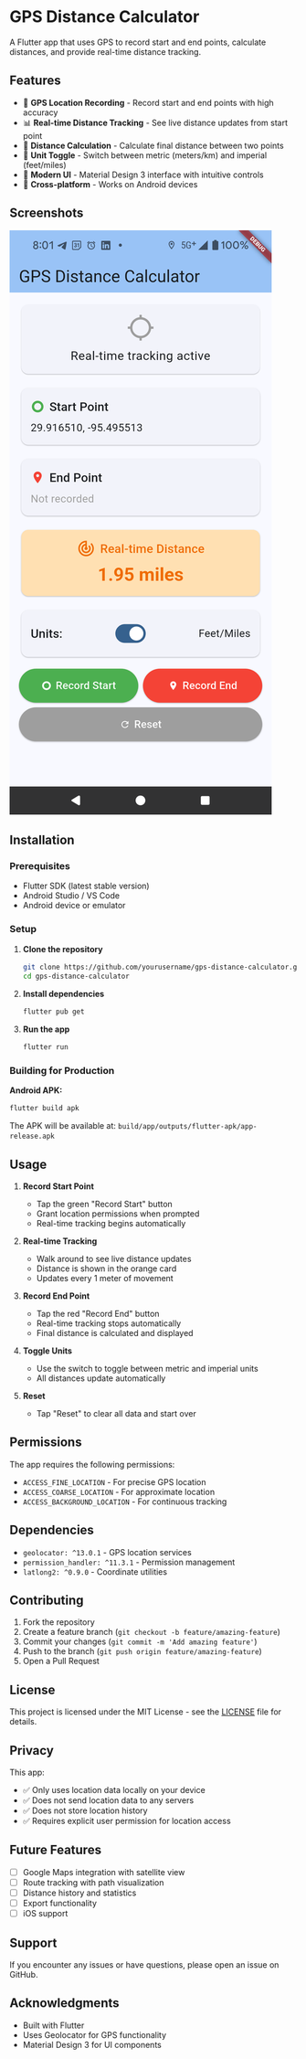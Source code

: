# GPS Distance Calculator

A Flutter app that uses GPS to record start and end points, calculate distances, and provide real-time distance tracking.

## Features

- 📍 **GPS Location Recording** - Record start and end points with high accuracy
- 📊 **Real-time Distance Tracking** - See live distance updates from start point
- 📏 **Distance Calculation** - Calculate final distance between two points
- 🔄 **Unit Toggle** - Switch between metric (meters/km) and imperial (feet/miles)
- 🎨 **Modern UI** - Material Design 3 interface with intuitive controls
- 📱 **Cross-platform** - Works on Android devices

## Screenshots

![GPS Distance Calculator App](Screenshot.png)


## Installation

### Prerequisites

- Flutter SDK (latest stable version)
- Android Studio / VS Code
- Android device or emulator

### Setup

1. **Clone the repository**
   ```bash
   git clone https://github.com/yourusername/gps-distance-calculator.git
   cd gps-distance-calculator
   ```

2. **Install dependencies**
   ```bash
   flutter pub get
   ```

3. **Run the app**
   ```bash
   flutter run
   ```

### Building for Production

**Android APK:**
```bash
flutter build apk
```

The APK will be available at: `build/app/outputs/flutter-apk/app-release.apk`

## Usage

1. **Record Start Point**
   - Tap the green "Record Start" button
   - Grant location permissions when prompted
   - Real-time tracking begins automatically

2. **Real-time Tracking**
   - Walk around to see live distance updates
   - Distance is shown in the orange card
   - Updates every 1 meter of movement

3. **Record End Point**
   - Tap the red "Record End" button
   - Real-time tracking stops automatically
   - Final distance is calculated and displayed

4. **Toggle Units**
   - Use the switch to toggle between metric and imperial units
   - All distances update automatically

5. **Reset**
   - Tap "Reset" to clear all data and start over

## Permissions

The app requires the following permissions:
- `ACCESS_FINE_LOCATION` - For precise GPS location
- `ACCESS_COARSE_LOCATION` - For approximate location
- `ACCESS_BACKGROUND_LOCATION` - For continuous tracking

## Dependencies

- `geolocator: ^13.0.1` - GPS location services
- `permission_handler: ^11.3.1` - Permission management
- `latlong2: ^0.9.0` - Coordinate utilities

## Contributing

1. Fork the repository
2. Create a feature branch (`git checkout -b feature/amazing-feature`)
3. Commit your changes (`git commit -m 'Add amazing feature'`)
4. Push to the branch (`git push origin feature/amazing-feature`)
5. Open a Pull Request

## License

This project is licensed under the MIT License - see the [LICENSE](LICENSE) file for details.

## Privacy

This app:
- ✅ Only uses location data locally on your device
- ✅ Does not send location data to any servers
- ✅ Does not store location history
- ✅ Requires explicit user permission for location access

## Future Features

- [ ] Google Maps integration with satellite view
- [ ] Route tracking with path visualization
- [ ] Distance history and statistics
- [ ] Export functionality
- [ ] iOS support

## Support

If you encounter any issues or have questions, please open an issue on GitHub.

## Acknowledgments

- Built with Flutter
- Uses Geolocator for GPS functionality
- Material Design 3 for UI components
